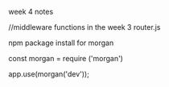 week 4 notes

//middleware functions in the week 3 router.js

npm package install for morgan

const morgan = require ('morgan')

app.use(morgan('dev'));

